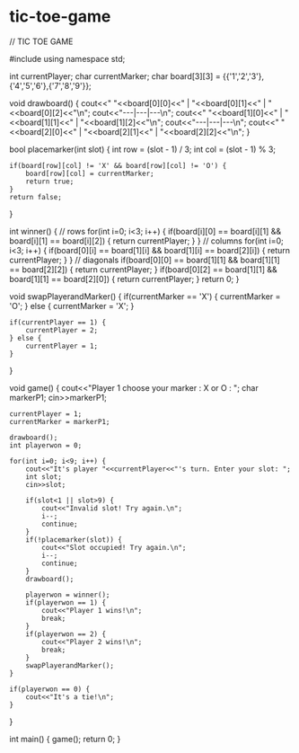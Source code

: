 # tic-toe-game
// TIC TOE GAME

#include<iostream>
using namespace std;

int currentPlayer;
char currentMarker;
char board[3][3] = {{'1','2','3'},{'4','5','6'},{'7','8','9'}};

void drawboard() {
    cout<<" "<<board[0][0]<<" | "<<board[0][1]<<" | "<<board[0][2]<<"\n";
    cout<<"---|---|---\n";
    cout<<" "<<board[1][0]<<" | "<<board[1][1]<<" | "<<board[1][2]<<"\n";
    cout<<"---|---|---\n";
    cout<<" "<<board[2][0]<<" | "<<board[2][1]<<" | "<<board[2][2]<<"\n";
}

bool placemarker(int slot) {
    int row = (slot - 1) / 3;
    int col = (slot - 1) % 3;

    if(board[row][col] != 'X' && board[row][col] != 'O') {
        board[row][col] = currentMarker;
        return true;
    }
    return false;
}

int winner() {
    // rows
    for(int i=0; i<3; i++) {
        if(board[i][0] == board[i][1] && board[i][1] == board[i][2]) {
            return currentPlayer;
        }
    }
    // columns
    for(int i=0; i<3; i++) {
        if(board[0][i] == board[1][i] && board[1][i] == board[2][i]) {
            return currentPlayer;
        }
    }
    // diagonals
    if(board[0][0] == board[1][1] && board[1][1] == board[2][2]) {
        return currentPlayer;
    }
    if(board[0][2] == board[1][1] && board[1][1] == board[2][0]) {
        return currentPlayer;
    }
    return 0;
}

void swapPlayerandMarker() {
    if(currentMarker == 'X') {
        currentMarker = 'O';
    } else {
        currentMarker = 'X';
    }

    if(currentPlayer == 1) {
        currentPlayer = 2;
    } else {
        currentPlayer = 1;
    }
}

void game() {
    cout<<"Player 1 choose your marker : X or O : ";
    char markerP1;
    cin>>markerP1;

    currentPlayer = 1;
    currentMarker = markerP1;

    drawboard();
    int playerwon = 0;

    for(int i=0; i<9; i++) {
        cout<<"It's player "<<currentPlayer<<"'s turn. Enter your slot: ";
        int slot;
        cin>>slot;

        if(slot<1 || slot>9) {
            cout<<"Invalid slot! Try again.\n";
            i--;
            continue;
        }
        if(!placemarker(slot)) {
            cout<<"Slot occupied! Try again.\n";
            i--;
            continue;
        }
        drawboard();

        playerwon = winner(); 
        if(playerwon == 1) {
            cout<<"Player 1 wins!\n";
            break;
        }
        if(playerwon == 2) {
            cout<<"Player 2 wins!\n";
            break;
        }
        swapPlayerandMarker();
    }

    if(playerwon == 0) {
        cout<<"It's a tie!\n";
    }
}

int main() {
    game();
    return 0;
}
